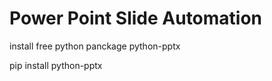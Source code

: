 # Power Point Slide Automation  

install free python panckage python-pptx

pip install python-pptx
